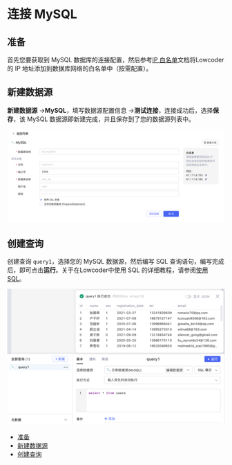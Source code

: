 # 连接 MySQL

## 准备

首先您要获取到 MySQL 数据库的连接配置，然后参考[IP 白名单](https://majiang.co/docs/ip-allowlist)文档将Lowcoder的 IP 地址添加到数据库网络的白名单中（按需配置）。

## 新建数据源

**新建数据源** -> ​**MySQL**​，填写数据源配置信息 -> ​**测试连接**​，连接成功后，选择​**保存**​，该 MySQL 数据源即新建完成，并且保存到了您的数据源列表中。

![](../assets/mysql-1-20231002172758-uufbdtt.png)​

## 创建查询

创建查询 `query1`​，选择您的 MySQL 数据源，然后编写 SQL 查询语句，编写完成后，即可点击​**运行**​。关于在Lowcoder中使用 SQL 的详细教程，请参阅[使用 SQL](https://majiang.co/docs/using-sql)。

![](../assets/mysql-2-20231002172758-g2g0ktr.png)​

* [准备](https://majiang.co/docs/database/mysql#%E5%87%86%E5%A4%87)
* [新建数据源](https://majiang.co/docs/database/mysql#%E6%96%B0%E5%BB%BA%E6%95%B0%E6%8D%AE%E6%BA%90)
* [创建查询](https://majiang.co/docs/database/mysql#%E5%88%9B%E5%BB%BA%E6%9F%A5%E8%AF%A2)
